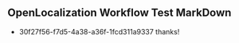 ## OpenLocalization Workflow Test MarkDown
* 30f27f56-f7d5-4a38-a36f-1fcd311a9337 thanks!

<!--HONumber=Jul16_HO4-->


